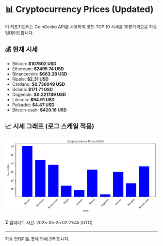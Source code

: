 
# 📊 Cryptocurrency Prices (Updated)

이 리포지토리는 CoinGecko API를 사용하여 코인 TOP 10 시세를 10분가격으로 자동 업데이트합니다.

## 💰 현재 시세
- Bitcoin: **$107602 USD**
- Ethereum: **$2495.74 USD**
- Binancecoin: **$663.28 USD**
- Ripple: **$2.31 USD**
- Cardano: **$0.736049 USD**
- Solana: **$171.71 USD**
- Dogecoin: **$0.221789 USD**
- Litecoin: **$94.91 USD**
- Polkadot: **$4.47 USD**
- Bitcoin-cash: **$420.16 USD**

## 📈 시세 그래프 (로그 스케일 적용)
![Crypto Prices](crypto_prices.png)

⏳ 업데이트 시간: 2025-05-25 02:21:45 (UTC)

---
자동 업데이트 봇에 의해 관리됩니다.

